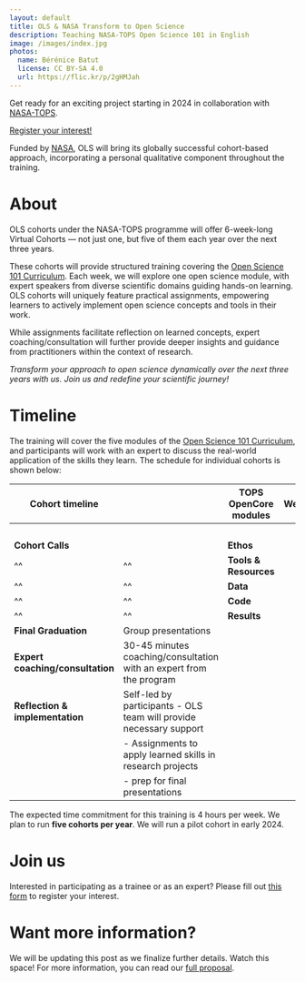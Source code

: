 ```yaml
---
layout: default
title: OLS & NASA Transform to Open Science
description: Teaching NASA-TOPS Open Science 101 in English
image: /images/index.jpg
photos:
  name: Bérénice Batut
  license: CC BY-SA 4.0
  url: https://flic.kr/p/2gHMJah
---
```


Get ready for an exciting project starting in 2024 in collaboration with [NASA-TOPS](https://nasa.github.io/Transform-to-Open-Science/).

[Register your interest!](https://docs.google.com/forms/d/e/1FAIpQLSdalQ0drobXZWulNLyXYUUE6u5RUtX9HAetl8oPXvZYcnc0fw/viewform)

Funded by [NASA](https://www.nasa.gov/), OLS will bring its globally successful cohort-based approach, incorporating a personal qualitative component throughout the training.

# About
      
OLS cohorts under the NASA-TOPS programme will offer 6-week-long Virtual Cohorts — not just one, but five of them each year over the next three years.

These cohorts will provide structured training covering the [Open Science 101 Curriculum](https://nasa.github.io/Transform-to-Open-Science/).
Each week, we will explore one open science module, with expert speakers from diverse scientific domains guiding hands-on learning.
OLS cohorts will uniquely feature practical assignments, empowering learners to actively implement open science concepts and tools in their work. 

While assignments facilitate reflection on learned concepts, expert coaching/consultation will further provide deeper insights and guidance from practitioners within the context of research.

*Transform your approach to open science dynamically over the next three years with us. Join us and redefine your scientific journey!*

# Timeline

The training will cover the five modules of the [Open Science 101 Curriculum](https://nasa.github.io/Transform-to-Open-Science/), and participants will work with an expert to discuss the real-world application of the skills they learn. The schedule for individual cohorts is shown below:

| Cohort timeline                 |                                | TOPS OpenCore modules |  Weeks           ||||||
|---------------------------------|--------------------------------|-----------------------|:-:|:-:|:-:|:-:|:-:|:-:|
|                                 |                                |                       | 1 | 2 | 3 | 4 | 5 | 6 |   
| **Cohort Calls**                |                                | **Ethos**             | X |   |   |   |   |   |   
| ^^                              | ^^                             | **Tools & Resources** |   | X |   |   |   |   |  
| ^^                              | ^^                             | **Data**              |   |   | X |   |   |   |  
| ^^                              | ^^                             | **Code**              |   |   |   | X |   |   |  
| ^^                              | ^^                             | **Results**           |   |   |   |   | X |   | 
| **Final Graduation**            | Group presentations            |                       |   |   |   |   |   | X |
| **Expert coaching/consultation**         | 30-45 minutes coaching/consultation with an expert from the program  |                       | X | X | X | X | X |   |
| **Reflection & implementation** | Self-led by participants - OLS team will provide necessary support  |                       | X | X | X | X | X |   \
|                                 | - Assignments to apply learned skills in research projects  |                       |   |   |   |   |   |   \
|                                 | - prep for final presentations |                       |   |   |   |   |   |   |

The expected time commitment for this training is 4 hours per week. We plan to run **five cohorts per year**. 
We will run a pilot cohort in early 2024. 

# Join us

Interested in participating as a trainee or as an expert? Please fill out [this form](https://forms.gle/bUEXdcSkt9BgY4tXA) to register your interest.

# Want more information?

We will be updating this post as we finalize further details. Watch this space!
For more information, you can read our [full proposal](https://zenodo.org/records/8250979).

